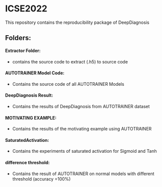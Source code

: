 # ICSE2022
This repository contains the reproducibility package of DeepDiagnosis


## Folders:
#### Extractor Folder: 
* contains the source code to extract (.h5) to source code
#### AUTOTRAINER Model Code:
* Contains the source code of all AUTOTRAINER Models
#### DeepDiagnosis Result:
* Contains the results of DeepDiagnosis from AUTOTRAINER dataset
#### MOTIVATING EXAMPLE:
* Contains the results of the motivating example using AUTOTRAINER
#### SaturatedActivation:
* Contains the experiments of saturated activation for Sigmoid and Tanh
#### difference threshold:
* Contains the result of AUTOTRAINER on normal models with different threshold (accuracy =100%)




